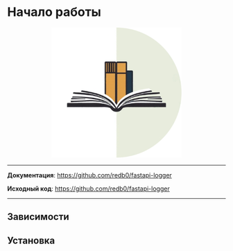 # Начало работы

<p align="center">
  <img src="./assets/logo.png" alt="fastapi-structlog" width="300" height="300">
</p>

---

**Документация**: <a href="https://github.com/redb0/fastapi-logger" target="_blank">https://github.com/redb0/fastapi-logger</a>

**Исходный код**: <a href="https://github.com/redb0/fastapi-logger" target="_blank">https://github.com/redb0/fastapi-logger</a>

---

## Зависимости

## Установка
